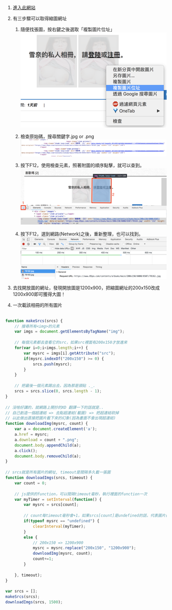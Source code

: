 1. [進入此網站](https://www.85po.com/albums/4435/ke-ai-de-mei-zi-zi-pai-gei-wo-kan/)

2. 有三步驟可以取得縮圖網址
	1. 隨便找張圖，按右鍵之後選取「複製圖片位址」
	![method1](./imgs/method1.png)

	2. 檢查原始碼，搜尋關鍵字.jpg or .png
	![method2](./imgs/method2.png)
	
	3. 按下F12，使用檢查元素，照著附圖的順序點擊，就可以查到。
	![method3](./imgs/method3.png)
	
	4. 按下F12，選到網路(Network)之後，重新整理，也可以找到。
	![method4](./imgs/method4.png)

3. 去找開放圖的網址，發現開放圖是1200x900，把縮圖網址的200x150改成1200x900即可獲得大圖！

4. 一次載該相冊的所有圖片
```javascript

function makeSrcs(srcs) {
	// 搜尋所有<img>的元素
	var imgs = document.getElementsByTagName("img");

	// 每個元素都去查看它的src，如果src裡面有200x150才放進來
	for(var i=0;i<imgs.length;i++) {
		var mysrc = imgs[i].getAttribute("src");
		if(mysrc.indexOf("200x150") >= 0) {
			srcs.push(mysrc);
		}
	}

	// 把最後一個元素踢出去，因為那是頭貼 ._.
	srcs = srcs.slice(0, srcs.length - 1);
}

// 沒啥好講的，就網路上開抄的XD 翻譯一下的話就是..
// 自己創造一個超連結 => 去點超連結(載圖) => 把超連結砍掉
// 以此做出直接把圖片載下來的幻象(因為畫面不會出現超連結)
function downloadImg(mysrc, count) {
	var a = document.createElement('a');
	a.href = mysrc;
	a.download = count + ".png";
	document.body.appendChild(a);
	a.click();
	document.body.removeChild(a);
}

// srcs就是所有圖片的網址, timeout是間隔多久載一張圖
function downloadImgs(srcs, timeout) {
	var count = 0;

	// js提供的function，可以間隔timeout毫秒，執行裡面的function一次
	var myTimer = setInterval(function() { 
		var mysrc = srcs[count];

		// count每timeout毫秒會+1，如果srcs[count]是undefined的話，代表圖片都載完了
		if(typeof mysrc == "undefined") {
			clearInterval(myTimer);
		}
		else {
			// 200x150 => 1200x900
			mysrc = mysrc.replace("200x150", "1200x900");
			downloadImg(mysrc, count);
			count+=1;
		}

	}, timeout);
}

var srcs = [];
makeSrcs(srcs);
downloadImgs(srcs, 1500);

```


